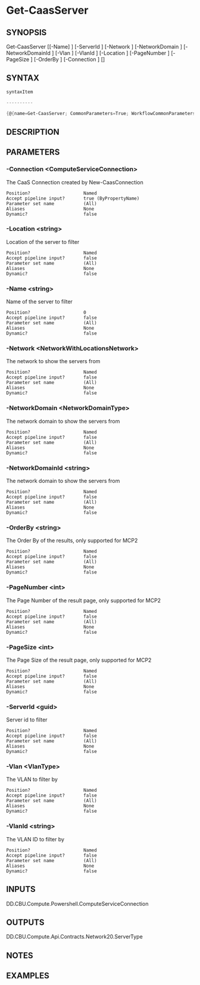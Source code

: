 ﻿Get-CaasServer
===================

## SYNOPSIS

Get-CaasServer [[-Name] <string>] [-ServerId <guid>] [-Network <NetworkWithLocationsNetwork>] [-NetworkDomain <NetworkDomainType>] [-NetworkDomainId <string>] [-Vlan <VlanType>] [-VlanId <string>] [-Location <string>] [-PageNumber <int>] [-PageSize <int>] [-OrderBy <string>] [-Connection <ComputeServiceConnection>] [<CommonParameters>]


## SYNTAX
```powershell
syntaxItem                                                                                                

----------                                                                                                

{@{name=Get-CaasServer; CommonParameters=True; WorkflowCommonParameters=False; parameter=System.Object[]}}
```

## DESCRIPTION


## PARAMETERS
### -Connection &lt;ComputeServiceConnection&gt;
The CaaS Connection created by New-CaasConnection
```
Position?                    Named
Accept pipeline input?       true (ByPropertyName)
Parameter set name           (All)
Aliases                      None
Dynamic?                     false
```
 
### -Location &lt;string&gt;
Location of the server to filter
```
Position?                    Named
Accept pipeline input?       false
Parameter set name           (All)
Aliases                      None
Dynamic?                     false
```
 
### -Name &lt;string&gt;
Name of the server to filter
```
Position?                    0
Accept pipeline input?       false
Parameter set name           (All)
Aliases                      None
Dynamic?                     false
```
 
### -Network &lt;NetworkWithLocationsNetwork&gt;
The network to show the servers from
```
Position?                    Named
Accept pipeline input?       false
Parameter set name           (All)
Aliases                      None
Dynamic?                     false
```
 
### -NetworkDomain &lt;NetworkDomainType&gt;
The network domain to show the servers from
```
Position?                    Named
Accept pipeline input?       false
Parameter set name           (All)
Aliases                      None
Dynamic?                     false
```
 
### -NetworkDomainId &lt;string&gt;
The network domain to show the servers from
```
Position?                    Named
Accept pipeline input?       false
Parameter set name           (All)
Aliases                      None
Dynamic?                     false
```
 
### -OrderBy &lt;string&gt;
The Order By of the results, only supported for MCP2
```
Position?                    Named
Accept pipeline input?       false
Parameter set name           (All)
Aliases                      None
Dynamic?                     false
```
 
### -PageNumber &lt;int&gt;
The Page Number of the result page, only supported for MCP2
```
Position?                    Named
Accept pipeline input?       false
Parameter set name           (All)
Aliases                      None
Dynamic?                     false
```
 
### -PageSize &lt;int&gt;
The Page Size of the result page, only supported for MCP2
```
Position?                    Named
Accept pipeline input?       false
Parameter set name           (All)
Aliases                      None
Dynamic?                     false
```
 
### -ServerId &lt;guid&gt;
Server id  to filter
```
Position?                    Named
Accept pipeline input?       false
Parameter set name           (All)
Aliases                      None
Dynamic?                     false
```
 
### -Vlan &lt;VlanType&gt;
The VLAN to filter by
```
Position?                    Named
Accept pipeline input?       false
Parameter set name           (All)
Aliases                      None
Dynamic?                     false
```
 
### -VlanId &lt;string&gt;
The VLAN ID to filter by
```
Position?                    Named
Accept pipeline input?       false
Parameter set name           (All)
Aliases                      None
Dynamic?                     false
```

## INPUTS
DD.CBU.Compute.Powershell.ComputeServiceConnection


## OUTPUTS
DD.CBU.Compute.Api.Contracts.Network20.ServerType


## NOTES


## EXAMPLES
